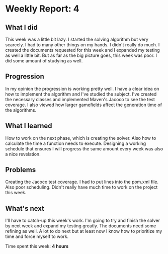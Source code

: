 # Weekly Report: 4

## What I did

This week was a little bit lazy. I started the solving algorithm but very scarcely. I had to many other things on my hands. I didn't really do much. I created the documents requested for this week and I expanded my testing as well a little bit. But as far as the big picture goes, this week was poor. I did some amount of studying as well.

## Progression

In my opinion the progression is working pretty well. I have a clear idea on how to implement the algorithm and I've studied the subject. I've created the necessary classes and implemented Maven's Jacoco to see the test coverage. I also viewed how larger gamefields affect the generation time of the algorithms.

## What I learned

How to work on the next phase, which is creating the solver. Also how to calculate the time a function needs to execute. Designing a working schedule that ensures I will progress the same amount every week was also a nice revelation.

## Problems

Creating the Jacoco test coverage. I had to put lines into the pom.xml file. Also poor scheduling. Didn't really have much time to work on the project this week.

## What's next

I'll have to catch-up this week's work. I'm going to try and finish the solver by next week and expand my testing greatly. The documents need some refining as well. A lot to do next but at least now I know how to prioritize my time and force myself to work. 

Time spent this week: **4 hours**

